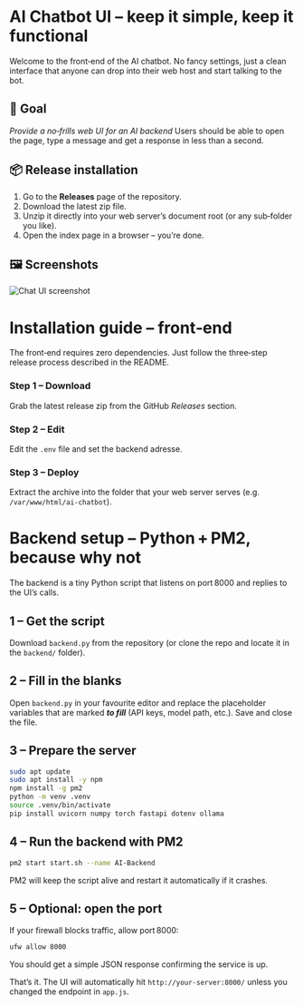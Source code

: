 # **AI Chatbot UI** – keep it simple, keep it functional

Welcome to the front‑end of the AI chatbot. No fancy settings, just a clean interface that anyone can drop into their web host and start talking to the bot.

## 🎯 Goal

_Provide a no‑frills web UI for an AI backend_
Users should be able to open the page, type a message and get a response in less than a second.

## 📦 Release installation

1. Go to the **Releases** page of the repository.
2. Download the latest zip file.
3. Unzip it directly into your web server’s document root (or any sub‑folder you like).
4. Open the index page in a browser – you’re done.


## 🖼️ Screenshots

![Chat UI screenshot](assets/screenshot.png)

# **Installation guide** – front‑end

The front‑end requires zero dependencies. Just follow the three‑step release process described in the README.

### Step 1 – Download

Grab the latest release zip from the GitHub *Releases* section.

### Step 2 – Edit

Edit the `.env` file and set the backend adresse.

### Step 3 – Deploy

Extract the archive into the folder that your web server serves (e.g. `/var/www/html/ai-chatbot`).


# **Backend setup** – Python + PM2, because why not

The backend is a tiny Python script that listens on port 8000 and replies to the UI’s calls.

## 1 – Get the script

Download `backend.py` from the repository (or clone the repo and locate it in the `backend/` folder).

## 2 – Fill in the blanks

Open `backend.py` in your favourite editor and replace the placeholder variables that are marked _**to fill**_ (API keys, model path, etc.). Save and close the file.

## 3 – Prepare the server

```bash
sudo apt update
sudo apt install -y npm
npm install -g pm2
python -m venv .venv
source .venv/bin/activate
pip install uvicorn numpy torch fastapi dotenv ollama
```

## 4 – Run the backend with PM2

```bash
pm2 start start.sh --name AI-Backend
```

PM2 will keep the script alive and restart it automatically if it crashes.

## 5 – Optional: open the port

If your firewall blocks traffic, allow port 8000:

```bash
ufw allow 8000
```
You should get a simple JSON response confirming the service is up.

That’s it. The UI will automatically hit `http://your-server:8000/` unless you changed the endpoint in `app.js`.
